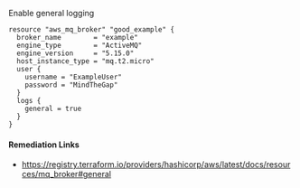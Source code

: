 
Enable general logging

```hcl
resource "aws_mq_broker" "good_example" {
  broker_name        = "example"
  engine_type        = "ActiveMQ"
  engine_version     = "5.15.0"
  host_instance_type = "mq.t2.micro"
  user {
    username = "ExampleUser"
    password = "MindTheGap"
  }
  logs {
    general = true
  }
}
```

#### Remediation Links
 - https://registry.terraform.io/providers/hashicorp/aws/latest/docs/resources/mq_broker#general

